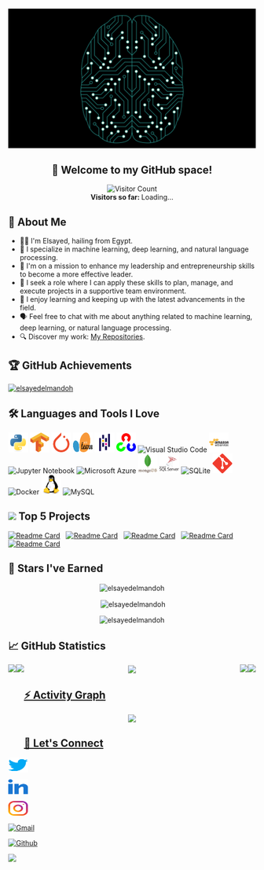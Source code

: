 [![MasterHead](https://raw.githubusercontent.com/san99tiago/ML_BASICS/master/assets/GIF_MachineLearning.gif)](https://github.com/ThecoderPinar)

<h2 align="center">👋 Welcome to my GitHub space!</h2>

<p align="center">
  <img src="https://profile-counter.glitch.me/elsayedelmandoh/count.svg" alt="Visitor Count" /><br>
  <strong>Visitors so far: </strong><span id="profile-counter">Loading...</span>
</p>

## 📝 About Me
- 🧑‍💻 I'm Elsayed, hailing from Egypt.<br>
- 🧠 I specialize in machine learning, deep learning, and natural language processing.<br>
- 🚀 I'm on a mission to enhance my leadership and entrepreneurship skills to become a more effective leader.<br>
- 🎯  I seek a role where I can apply these skills to plan, manage, and execute projects in a supportive team environment.<br>
- 🌟 I enjoy learning and keeping up with the latest advancements in the field.<br>
- 🗣️ Feel free to chat with me about anything related to machine learning, deep learning, or natural language processing.<br>
- 🔍 Discover my work: [My Repositories](https://github.com/elsayedelmandoh?tab=repositories).<be>

## 🏆 GitHub Achievements
<div align="center">
<p align="left"> <a href="https://github.com/ryo-ma/github-profile-trophy"><img src="https://github-profile-trophy.vercel.app/?username=elsayedelmandoh&theme=discord" alt="elsayedelmandoh" /></a> </p>
</div>

## 🛠️ Languages and Tools I Love
<p align="left">
  <img src="https://raw.githubusercontent.com/teamedwardforever/Readme-Generator/71f25dd8b98329b168142a6b782a107b75eab178/svg/Skills/Languages/python-original.svg" alt="Python" width="40" height="40"/>
  <img src="https://raw.githubusercontent.com/teamedwardforever/Readme-Generator/71f25dd8b98329b168142a6b782a107b75eab178/svg/Skills/ML/tensorflow-icon.svg" alt="Tensorflow" width="40" height="40"/>
  <img src="https://raw.githubusercontent.com/teamedwardforever/Readme-Generator/71f25dd8b98329b168142a6b782a107b75eab178/svg/Skills/ML/pytorch-icon.svg" alt="Pytorch" width="40" height="40"/>
  <img src="https://raw.githubusercontent.com/teamedwardforever/Readme-Generator/71f25dd8b98329b168142a6b782a107b75eab178/svg/Skills/ML/Scikit_learn_logo_small.svg" alt="Scikit" width="40" height="40"/>
  <img src="https://raw.githubusercontent.com/teamedwardforever/Readme-Generator/71f25dd8b98329b168142a6b782a107b75eab178/svg/Skills/ML/pandas-original.svg" alt="Pandas" width="40" height="40"/>
  <img src="https://raw.githubusercontent.com/teamedwardforever/Readme-Generator/71f25dd8b98329b168142a6b782a107b75eab178/svg/Skills/ML/opencv-icon.svg" alt="Opencv" width="40" height="40"/>
  <img src="https://user-images.githubusercontent.com/25181517/192108891-d86b6220-e232-423a-bf5f-90903e6887c3.png" alt="Visual Studio Code" width="40" height="40"/>
  <img src="https://raw.githubusercontent.com/teamedwardforever/Readme-Generator/71f25dd8b98329b168142a6b782a107b75eab178/svg/Skills/Devops/amazonwebservices-original-wordmark.svg" alt="Amazon Web Services" width="40" height="40"/>
  <img src="https://user-images.githubusercontent.com/25181517/183914128-3fc88b4a-4ac1-40e6-9443-9a30182379b7.png" alt="Jupyter Notebook" width="40" height="40"/>
  <img src="https://user-images.githubusercontent.com/25181517/183911544-95ad6ba7-09bf-4040-ac44-0adafedb9616.png" alt="Microsoft Azure" width="40" height="40"/>
  <img src="https://raw.githubusercontent.com/teamedwardforever/Readme-Generator/71f25dd8b98329b168142a6b782a107b75eab178/svg/Skills/Database/mongodb-original-wordmark.svg" alt="Mongodb" width="40" height="40"/>
  <img src="https://raw.githubusercontent.com/teamedwardforever/Readme-Generator/71f25dd8b98329b168142a6b782a107b75eab178/svg/Skills/Database/microsoft-sql-server-logo.svg" alt="Microsoft Sql Server" width="40" height="40"/>
  <img src="https://github.com/marwin1991/profile-technology-icons/assets/136815194/82df4543-236b-4e45-9604-5434e3faab17" alt="SQLite" width="40" height="40"/>
  <img src="https://raw.githubusercontent.com/teamedwardforever/Readme-Generator/71f25dd8b98329b168142a6b782a107b75eab178/svg/Skills/Other/git-scm-icon.svg" alt="Git" width="40" height="40"/>
  <img src="https://user-images.githubusercontent.com/25181517/192108374-8da61ba1-99ec-41d7-80b8-fb2f7c0a4948.png" alt="Docker" width="40" height="40"/>
  <img src="https://raw.githubusercontent.com/teamedwardforever/Readme-Generator/71f25dd8b98329b168142a6b782a107b75eab178/svg/Skills/Other/linux-original.svg" alt="Linux" width="40" height="40"/>
  <img src="https://user-images.githubusercontent.com/25181517/183896128-ec99105a-ec1a-4d85-b08b-1aa1620b2046.png" alt="MySQL" width="40" height="40"/>
</p>
</div>

## <img src="https://media.giphy.com/media/WUlplcMpOCEmTGBtBW/giphy.gif" width="30"> Top 5 Projects
[![Readme Card](https://github-readme-stats.vercel.app/api/pin/?username=elsayedelmandoh&repo=automated_ml&bg_color=0d1116&title_color=ce09ec&text_color=a4aacb&icon_color=007ec6)](https://github.com/elsayedelmandoh/automated_ml) &nbsp; [![Readme Card](https://github-readme-stats.vercel.app/api/pin/?username=elsayedelmandoh&repo=Airbnb-Listing-EDA&bg_color=0d1116&title_color=ce09ec&text_color=a4aacb&icon_color=007ec6)](https://github.com/elsayedelmandoh/Airbnb-Listing-EDA) &nbsp; [![Readme Card](https://github-readme-stats.vercel.app/api/pin/?username=elsayedelmandoh&repo=twitter_disaster_classifier&bg_color=0d1116&title_color=ce09ec&text_color=a4aacb&icon_color=007ec6)](https://github.com/elsayedelmandoh/twitter_disaster_classifier) &nbsp; [![Readme Card](https://github-readme-stats.vercel.app/api/pin/?username=elsayedelmandoh&repo=market_segmentation_neural_networks&bg_color=0d1116&title_color=ce09ec&text_color=a4aacb&icon_color=007ec6)](https://github.com/elsayedelmandoh/market_segmentation_neural_networks) &nbsp; [![Readme Card](https://github-readme-stats.vercel.app/api/pin/?username=elsayedelmandoh&repo=code-evaluator&bg_color=0d1116&title_color=ce09ec&text_color=a4aacb&icon_color=007ec6)](https://github.com/elsayedelmandoh/code-evaluator)

## 💫 Stars I've Earned
<div align="center">
<img align="center" height="180em" src="https://github-readme-stats.vercel.app/api/top-langs/?username=elsayedelmandoh&layout=compact&theme=transparent" alt=elsayedelmandoh />
<p>&nbsp;<img align="center" height="180em" src="https://github-readme-stats.vercel.app/api?username=elsayedelmandoh&show_icons=true&locale=en&theme=transparent" alt="elsayedelmandoh" /></p>
<p><img align="center" height="180em" src="https://github-readme-streak-stats.herokuapp.com/?user=elsayedelmandoh&theme=transparent" alt="elsayedelmandoh" /></p>
</div>

## 📈 GitHub Statistics
<div align="center">
<a href="https://github.com/elsayedelmandoh">
<img align="left" src="http://github-profile-summary-cards.vercel.app/api/cards/stats?username=elsayedelmandoh&theme=2077" height="180em" />
<img align="right" src="http://github-profile-summary-cards.vercel.app/api/cards/most-commit-language?username=elsayedelmandoh&theme=2077" height="180em" />
<img align="left" src="http://github-profile-summary-cards.vercel.app/api/cards/repos-per-language?username=elsayedelmandoh&theme=2077" height="180em" />
<img align="right" src="http://github-profile-summary-cards.vercel.app/api/cards/productive-time?username=elsayedelmandoh&theme=2077" height="180em" />
<img align="center" src="http://github-profile-summary-cards.vercel.app/api/cards/profile-details?username=elsayedelmandoh&theme=2077" height="180em" />
</div>

## ⚡ Activity Graph
<p align="center">
<img align="center" src="https://github-readme-activity-graph.vercel.app/graph?username=elsayedelmandoh&theme=synthwave-84"/>
</p>

## 🤝 Let's Connect
<p align="left">
  <a href="https://x.com/aang0007" target="_blank">
    <img align="center" src="https://raw.githubusercontent.com/teamedwardforever/Readme-Generator/71f25dd8b98329b168142a6b782a107b75eab178/svg/Social/twitter.svg" alt="Twitter/X" height="30" width="40">
  </a>
</p>
<p align="left">
  <a href="https://linkedin.com/in/elsayed-elmandoh-b5849a1b8/" target="_blank">
    <img align="center" src="https://raw.githubusercontent.com/teamedwardforever/Readme-Generator/71f25dd8b98329b168142a6b782a107b75eab178/svg/Social/linked-in-alt.svg" alt="LinkedIn" height="30" width="40">
  </a>
</p>
<p align="left">
  <a href="https://instagram.com/elsayed.elmandoh" target="_blank">
    <img align="center" src="https://raw.githubusercontent.com/teamedwardforever/Readme-Generator/71f25dd8b98329b168142a6b782a107b75eab178/svg/Social/instagram.svg" alt="Instagram" height="30" width="40">
  </a>
</p>
<p align="left">
  <a href="mailto:elsayedelmandoh7@gmail.com" target="_blank">
    <img align="center" src="https://img.shields.io/badge/-Gmail-%23333?style=for-the-badge&logo=gmail&logoColor=white" alt="Gmail" target="_blank">
  </a>
</p>

[![Github](https://img.shields.io/github/followers/elsayedelmandoh?label=Follow%20Me&style=social)](https://github.com/elsayedelmandoh)

<img src="https://user-images.githubusercontent.com/73097560/115834477-dbab4500-a447-11eb-908a-139a6edaec5c.gif">
